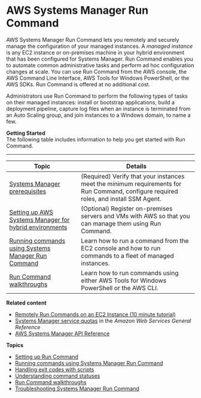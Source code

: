 # AWS Systems Manager Run Command<a name="execute-remote-commands"></a>

AWS Systems Manager Run Command lets you remotely and securely manage the configuration of your managed instances\. A *managed instance* is any EC2 instance or on\-premises machine in your hybrid environment that has been configured for Systems Manager\. Run Command enables you to automate common administrative tasks and perform ad hoc configuration changes at scale\. You can use Run Command from the AWS console, the AWS Command Line Interface, AWS Tools for Windows PowerShell, or the AWS SDKs\. Run Command is offered at no additional cost\.

Administrators use Run Command to perform the following types of tasks on their managed instances: install or bootstrap applications, build a deployment pipeline, capture log files when an instance is terminated from an Auto Scaling group, and join instances to a Windows domain, to name a few\.

**Getting Started**  
The following table includes information to help you get started with Run Command\.


****  

| Topic | Details | 
| --- | --- | 
|  [Systems Manager prerequisites](systems-manager-prereqs.md)  |  \(Required\) Verify that your instances meet the minimum requirements for Run Command, configure required roles, and install SSM Agent\.  | 
|  [Setting up AWS Systems Manager for hybrid environments](systems-manager-managedinstances.md)  |  \(Optional\) Register on\-premises servers and VMs with AWS so that you can manage them using Run Command\.  | 
|  [Running commands using Systems Manager Run Command](run-command.md)  |  Learn how to run a command from the EC2 console and how to run commands to a fleet of managed instances\.  | 
|  [Run Command walkthroughs](run-command-walkthroughs.md)  |  Learn how to run commands using either AWS Tools for Windows PowerShell or the AWS CLI\.  | 

**Related content**
+ [Remotely Run Commands on an EC2 Instance \(10 minute tutorial\)](https://aws.amazon.com/getting-started/tutorials/remotely-run-commands-ec2-instance-systems-manager/)
+ [Systems Manager service quotas](https://docs.aws.amazon.com/general/latest/gr/ssm.html#limits_ssm) in the *Amazon Web Services General Reference*
+ [AWS Systems Manager API Reference](https://docs.aws.amazon.com/systems-manager/latest/APIReference/) 

**Topics**
+ [Setting up Run Command](sysman-rc-setting-up.md)
+ [Running commands using Systems Manager Run Command](run-command.md)
+ [Handling exit codes with scripts](command-workflow-scripts.md)
+ [Understanding command statuses](monitor-commands.md)
+ [Run Command walkthroughs](run-command-walkthroughs.md)
+ [Troubleshooting Systems Manager Run Command](troubleshooting-remote-commands.md)